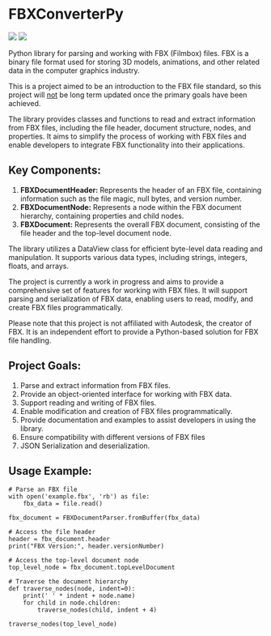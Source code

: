 # FBXConverterPy

![](https://img.shields.io/badge/Python-14354C?style=for-the-badge&logo=python&logoColor=white)
![](https://img.shields.io/badge/current_state-working-21a62a?style=for-the-badge)

Python library for parsing and working with FBX (Filmbox) files. FBX is a binary file format used for storing 3D models, animations, and other related data in the computer graphics industry.

This is a project aimed to be an introduction to the FBX file standard, so this project will <u>not</u> be long term updated once the primary goals have been achieved. 

The library provides classes and functions to read and extract information from FBX files, including the file header, document structure, nodes, and properties. It aims to simplify the process of working with FBX files and enable developers to integrate FBX functionality into their applications.

## Key Components:
<ol type="1">
    <li><b>FBXDocumentHeader:</b> Represents the header of an FBX file, containing information such as the file magic, null bytes, and version number.</li>
    <li><b>FBXDocumentNode:</b> Represents a node within the FBX document hierarchy, containing properties and child nodes.</li>
    <li><b>FBXDocument:</b> Represents the overall FBX document, consisting of the file header and the top-level document node.</li>
</ol>

The library utilizes a DataView class for efficient byte-level data reading and manipulation. It supports various data types, including strings, integers, floats, and arrays.

The project is currently a work in progress and aims to provide a comprehensive set of features for working with FBX files. It will support parsing and serialization of FBX data, enabling users to read, modify, and create FBX files programmatically.

Please note that this project is not affiliated with Autodesk, the creator of FBX. It is an independent effort to provide a Python-based solution for FBX file handling.

## Project Goals:
<ol type="1">
    <li>Parse and extract information from FBX files.</li>
    <li>Provide an object-oriented interface for working with FBX data.</li>
    <li>Support reading and writing of FBX files.</li>
    <li>Enable modification and creation of FBX files programmatically.</li>
    <li>Provide documentation and examples to assist developers in using the library.</li>
    <li>Ensure compatibility with different versions of FBX files</li>
    <li>JSON Serialization and deserialization.</li>
</ol>

## Usage Example:
```
# Parse an FBX file
with open('example.fbx', 'rb') as file:
    fbx_data = file.read()

fbx_document = FBXDocumentParser.fromBuffer(fbx_data)

# Access the file header
header = fbx_document.header
print("FBX Version:", header.versionNumber)

# Access the top-level document node
top_level_node = fbx_document.topLevelDocument

# Traverse the document hierarchy
def traverse_nodes(node, indent=0):
    print(' ' * indent + node.name)
    for child in node.children:
        traverse_nodes(child, indent + 4)

traverse_nodes(top_level_node)
```